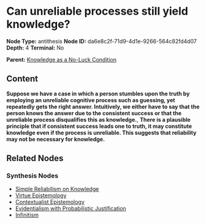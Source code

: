 # Can unreliable processes still yield knowledge?

**Node Type:** antithesis
**Node ID:** da6e8c2f-71d9-4d1e-9266-564c82fd4d07
**Depth:** 4
**Terminal:** No

**Parent:** [Knowledge as a No-Luck Condition](knowledge-as-a-no-luck-condition-synthesis-1e4ea7a1-f11b-4d1d-9337-dcc437e907d4.md)

## Content

**Suppose we have a case in which a person stumbles upon the truth by employing an unreliable cognitive process such as guessing, yet repeatedly gets the right answer. Intuitively, we either have to say that the person knows the answer due to the consistent success or that the unreliable process disqualifies this as knowledge.**, **There is a plausible principle that if consistent success leads one to truth, it may constitute knowledge even if the process is unreliable. This suggests that reliability may not be necessary for knowledge.**

## Related Nodes

### Synthesis Nodes

- [Simple Reliabilism on Knowledge](simple-reliabilism-on-knowledge-synthesis-384ab7ff-c3ca-4631-bd85-e2a7cbb91c90.md)
- [Virtue Epistemology](virtue-epistemology-synthesis-08e3977a-65a2-4b51-8f3b-499e35ee09a7.md)
- [Contextualist Epistemology](contextualist-epistemology-synthesis-da18ec75-5b84-423d-b53b-4c3c3fa22528.md)
- [Evidentialism with Probabilistic Justification](evidentialism-with-probabilistic-justification-synthesis-8a056dca-6867-4d59-964c-220af2adac5a.md)
- [Infinitism](infinitism-synthesis-688c63fd-2bab-4b58-8485-97c57e9b180f.md)
